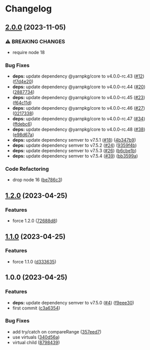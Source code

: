 # Changelog

## [2.0.0](https://github.com/christophehurpeau/yarn-why-duplicate/compare/v1.2.0...v2.0.0) (2023-11-05)


### ⚠ BREAKING CHANGES

* require node 18

### Bug Fixes

* **deps:** update dependency @yarnpkg/core to v4.0.0-rc.43 ([#12](https://github.com/christophehurpeau/yarn-why-duplicate/issues/12)) ([f7d4e20](https://github.com/christophehurpeau/yarn-why-duplicate/commit/f7d4e202efdfa752d00ab834af391dae95896473))
* **deps:** update dependency @yarnpkg/core to v4.0.0-rc.44 ([#20](https://github.com/christophehurpeau/yarn-why-duplicate/issues/20)) ([2887734](https://github.com/christophehurpeau/yarn-why-duplicate/commit/2887734b2e58e1f48827acfef64457105aea940e))
* **deps:** update dependency @yarnpkg/core to v4.0.0-rc.45 ([#23](https://github.com/christophehurpeau/yarn-why-duplicate/issues/23)) ([f64c11d](https://github.com/christophehurpeau/yarn-why-duplicate/commit/f64c11d6cf26972e2cc2230cfbaf580f62543e0a))
* **deps:** update dependency @yarnpkg/core to v4.0.0-rc.46 ([#27](https://github.com/christophehurpeau/yarn-why-duplicate/issues/27)) ([0217338](https://github.com/christophehurpeau/yarn-why-duplicate/commit/021733849c68a20d7d4a57d102e0aa4d58b2bcca))
* **deps:** update dependency @yarnpkg/core to v4.0.0-rc.47 ([#34](https://github.com/christophehurpeau/yarn-why-duplicate/issues/34)) ([ffdebc6](https://github.com/christophehurpeau/yarn-why-duplicate/commit/ffdebc67829c874742628f7b1ca1cda9259716b7))
* **deps:** update dependency @yarnpkg/core to v4.0.0-rc.48 ([#38](https://github.com/christophehurpeau/yarn-why-duplicate/issues/38)) ([e98d67a](https://github.com/christophehurpeau/yarn-why-duplicate/commit/e98d67a81a1e7e844ef6fd0ced0a8e7f84f05f72))
* **deps:** update dependency semver to v7.5.1 ([#18](https://github.com/christophehurpeau/yarn-why-duplicate/issues/18)) ([4b347b9](https://github.com/christophehurpeau/yarn-why-duplicate/commit/4b347b955b6bfdf07c5e4451ac4018cb92fe58ea))
* **deps:** update dependency semver to v7.5.2 ([#24](https://github.com/christophehurpeau/yarn-why-duplicate/issues/24)) ([9359f4b](https://github.com/christophehurpeau/yarn-why-duplicate/commit/9359f4b096230ca238d7d4702c9543871e48d5af))
* **deps:** update dependency semver to v7.5.3 ([#26](https://github.com/christophehurpeau/yarn-why-duplicate/issues/26)) ([b6cbe1b](https://github.com/christophehurpeau/yarn-why-duplicate/commit/b6cbe1b2f48a407e0ef765574636e2c1d4bfdfea))
* **deps:** update dependency semver to v7.5.4 ([#39](https://github.com/christophehurpeau/yarn-why-duplicate/issues/39)) ([bb3599a](https://github.com/christophehurpeau/yarn-why-duplicate/commit/bb3599a7830805e864f5f92180c01bf49ba97efd))


### Code Refactoring

* drop node 16 ([be786c3](https://github.com/christophehurpeau/yarn-why-duplicate/commit/be786c3be71e0a7e676ff96faf57f029739a78c4))

## [1.2.0](https://github.com/christophehurpeau/yarn-why-duplicate/compare/v1.1.0...v1.2.0) (2023-04-25)


### Features

* force 1.2.0 ([72688d8](https://github.com/christophehurpeau/yarn-why-duplicate/commit/72688d83af568ebb83fe8ee261b6ac18adf44f0e))

## [1.1.0](https://github.com/christophehurpeau/yarn-why-duplicate/compare/v1.0.0...v1.1.0) (2023-04-25)


### Features

* force 1.1.0 ([d333635](https://github.com/christophehurpeau/yarn-why-duplicate/commit/d3336353ffe709910577310116dab70dd8f25f5c))

## 1.0.0 (2023-04-25)


### Features

* **deps:** update dependency semver to v7.5.0 ([#4](https://github.com/christophehurpeau/yarn-why-duplicate/issues/4)) ([f9eee30](https://github.com/christophehurpeau/yarn-why-duplicate/commit/f9eee30e153dea0dc8dabb69b2484dd6dd3be0dc))
* first commit ([c3a6354](https://github.com/christophehurpeau/yarn-why-duplicate/commit/c3a6354ae139baffc75c4582af439db4f496329c))


### Bug Fixes

* add try/catch on compareRange ([357eed7](https://github.com/christophehurpeau/yarn-why-duplicate/commit/357eed715012b156d4abd447f9d7232fdc066d72))
* use virtuals ([340d56a](https://github.com/christophehurpeau/yarn-why-duplicate/commit/340d56a8abc6c81b9973ed5ecb80604e6905990b))
* virtual child ([8798439](https://github.com/christophehurpeau/yarn-why-duplicate/commit/8798439ccf4f7ee40292ce9fb734e573a37c1d71))
